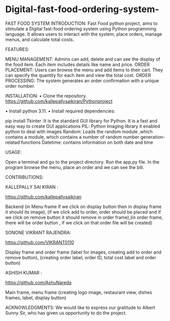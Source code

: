 # Digital-fast-food-ordering-system-
FAST FOOD SYSTEM
INTRODUCTION:
Fast Food python project, aims to stimulate a Digital fast-food ordering system using Python programming language. It allows users to interact with the system, place orders, manage menus, and calculate total costs.

FEATURES:

MENU MANAGEMENT: Admins can add, delete and can see the display of the food item. Each item includes details like name and price.
ORDER PLACEMENT: Users can browse the menu and add items to their cart. They can specify the quantity for each item and view the total cost.
ORDER PROCESSING:  The system generates an order confirmation with a unique order number.

INSTALLATION:
•	Clone the repository.
https://github.com/kallepallysaikiran/Pythonproject

•	Install python 3.11.
•	Install required dependencies:

   pip install Tkinter :It is the standard GUI library for Python. It is a fast and easy way to create GUI applications
   PIL: Python Imaging library it enabled python to deal with images
   Random: Loads the random module ,which contains a module, which contains a number of random number generation-relatad functions
   Datetime: contains information on both date and time

USAGE:

Open a terminal and go to the project directory.
Run the app.py file.
In the program browse the menu, place an order and we can see the bill.

CONTRIBUTIONS:

KALLEPALLY SAI KIRAN : 

https://github.com/kallepallysaikiran

Backend (in Menu frame if we click on display button then in display frame it should its image), (if we click add to order, order should be placed and if we click on remove button it should remove in order frame),(in order frame, there will be order button , if we click on that order file will be created) 

SONONE VIKRANT RAJENDRA:  

https://github.com/VIKRANT0110 


Display frame and order frame (label for images, creating add to order and remove button), (creating order label, order ID, total cost label and order button)

ASHISH KUMAR :  

https://github.com/AshuNareda 


Main frame, menu frame (creating logo image, restaurant view, dishes frames, label, display button)

ACKNOWLEDGMENTS:
 We would like to express our gratitude to Albert Sunny Sir, who has given us opportunity to do the project.

 
